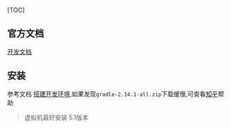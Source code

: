 [TOC]

## 官方文档
[开发文档](http://reactnative.cn/docs/0.50/getting-started.html#content)

## 安装
参考文档 [搭建开发环境](http://reactnative.cn/docs/0.50/getting-started.html#content),如果发现`gradle-2.14.1-all.zip`下载缓慢,可查看[知乎](https://www.zhihu.com/question/37810416)帮助
>虚拟机最好安装 5.1版本